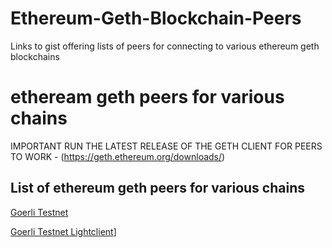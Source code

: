 # Ethereum-Geth-Blockchain-Peers
Links to gist offering lists of peers for connecting to various ethereum geth blockchains

# etheream geth peers for various chains
IMPORTANT RUN THE LATEST RELEASE OF THE GETH CLIENT FOR PEERS TO WORK - (https://geth.ethereum.org/downloads/)

## List of ethereum geth peers for various chains

[Goerli Testnet](https://gist.github.com/rfikki/f00577796f84dd30bce367b22ad476dc)

[Goerli Testnet Lightclient](https://gist.github.com/rfikki/f00577796f84dd30bce367b22ad476dc)]
